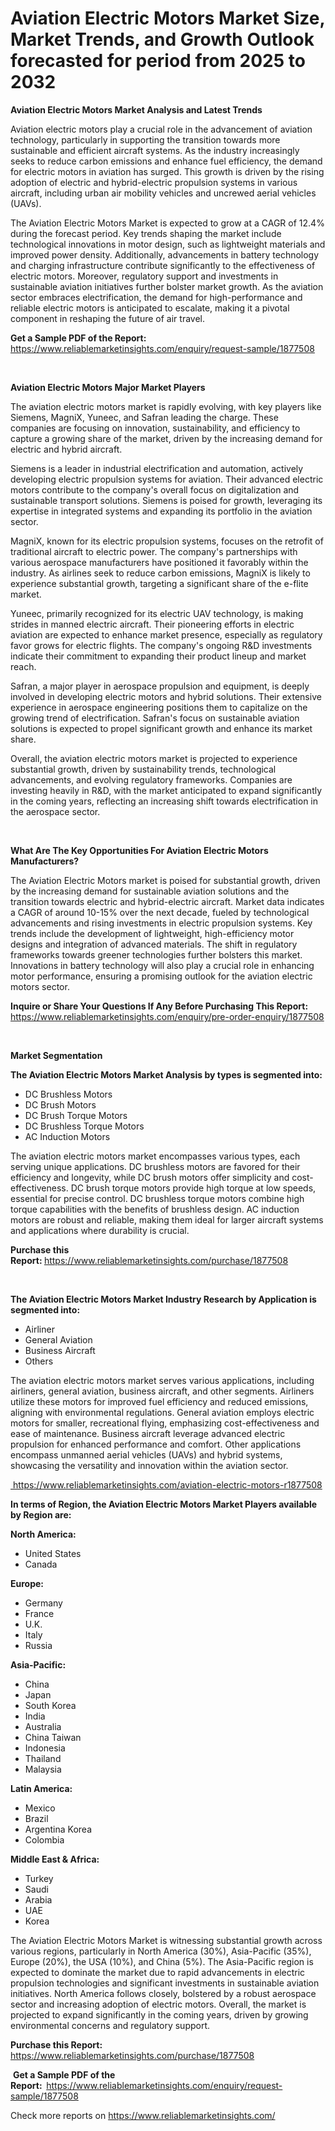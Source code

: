 <p><h1>Aviation Electric Motors Market Size, Market Trends, and Growth Outlook forecasted for period from 2025 to 2032</h1></p><p><strong>Aviation Electric Motors Market Analysis and Latest Trends</strong></p>
<p><p>Aviation electric motors play a crucial role in the advancement of aviation technology, particularly in supporting the transition towards more sustainable and efficient aircraft systems. As the industry increasingly seeks to reduce carbon emissions and enhance fuel efficiency, the demand for electric motors in aviation has surged. This growth is driven by the rising adoption of electric and hybrid-electric propulsion systems in various aircraft, including urban air mobility vehicles and uncrewed aerial vehicles (UAVs).</p><p>The Aviation Electric Motors Market is expected to grow at a CAGR of 12.4% during the forecast period. Key trends shaping the market include technological innovations in motor design, such as lightweight materials and improved power density. Additionally, advancements in battery technology and charging infrastructure contribute significantly to the effectiveness of electric motors. Moreover, regulatory support and investments in sustainable aviation initiatives further bolster market growth. As the aviation sector embraces electrification, the demand for high-performance and reliable electric motors is anticipated to escalate, making it a pivotal component in reshaping the future of air travel.</p></p>
<p><strong>Get a Sample PDF of the Report:&nbsp;</strong> <a href="https://www.reliablemarketinsights.com/enquiry/request-sample/1877508?utm_campaign=2206&utm_medium=2&utm_source=Github&utm_content=ia&utm_term=19022025&utm_id=aviation-electric-motors">https://www.reliablemarketinsights.com/enquiry/request-sample/1877508</a></p>
<p>&nbsp;</p>
<p><strong>Aviation Electric Motors Major Market Players</strong></p>
<p><p>The aviation electric motors market is rapidly evolving, with key players like Siemens, MagniX, Yuneec, and Safran leading the charge. These companies are focusing on innovation, sustainability, and efficiency to capture a growing share of the market, driven by the increasing demand for electric and hybrid aircraft.</p><p>Siemens is a leader in industrial electrification and automation, actively developing electric propulsion systems for aviation. Their advanced electric motors contribute to the company's overall focus on digitalization and sustainable transport solutions. Siemens is poised for growth, leveraging its expertise in integrated systems and expanding its portfolio in the aviation sector.</p><p>MagniX, known for its electric propulsion systems, focuses on the retrofit of traditional aircraft to electric power. The company's partnerships with various aerospace manufacturers have positioned it favorably within the industry. As airlines seek to reduce carbon emissions, MagniX is likely to experience substantial growth, targeting a significant share of the e-flite market.</p><p>Yuneec, primarily recognized for its electric UAV technology, is making strides in manned electric aircraft. Their pioneering efforts in electric aviation are expected to enhance market presence, especially as regulatory favor grows for electric flights. The company's ongoing R&D investments indicate their commitment to expanding their product lineup and market reach.</p><p>Safran, a major player in aerospace propulsion and equipment, is deeply involved in developing electric motors and hybrid solutions. Their extensive experience in aerospace engineering positions them to capitalize on the growing trend of electrification. Safran's focus on sustainable aviation solutions is expected to propel significant growth and enhance its market share.</p><p>Overall, the aviation electric motors market is projected to experience substantial growth, driven by sustainability trends, technological advancements, and evolving regulatory frameworks. Companies are investing heavily in R&D, with the market anticipated to expand significantly in the coming years, reflecting an increasing shift towards electrification in the aerospace sector.</p></p>
<p>&nbsp;</p>
<p><strong>What Are The Key Opportunities For Aviation Electric Motors Manufacturers?</strong></p>
<p><p>The Aviation Electric Motors market is poised for substantial growth, driven by the increasing demand for sustainable aviation solutions and the transition towards electric and hybrid-electric aircraft. Market data indicates a CAGR of around 10-15% over the next decade, fueled by technological advancements and rising investments in electric propulsion systems. Key trends include the development of lightweight, high-efficiency motor designs and integration of advanced materials. The shift in regulatory frameworks towards greener technologies further bolsters this market. Innovations in battery technology will also play a crucial role in enhancing motor performance, ensuring a promising outlook for the aviation electric motors sector.</p></p>
<p><strong>Inquire or Share Your Questions If Any Before Purchasing This Report:</strong> <a href="https://www.reliablemarketinsights.com/enquiry/pre-order-enquiry/1877508?utm_campaign=2206&utm_medium=2&utm_source=Github&utm_content=ia&utm_term=19022025&utm_id=aviation-electric-motors">https://www.reliablemarketinsights.com/enquiry/pre-order-enquiry/1877508</a></p>
<p>&nbsp;</p>
<p><strong>Market Segmentation</strong></p>
<p><strong>The Aviation Electric Motors Market Analysis by types is segmented into:</strong></p>
<p><ul><li>DC Brushless Motors</li><li>DC Brush Motors</li><li>DC Brush Torque Motors</li><li>DC Brushless Torque Motors</li><li>AC Induction Motors</li></ul></p>
<p><p>The aviation electric motors market encompasses various types, each serving unique applications. DC brushless motors are favored for their efficiency and longevity, while DC brush motors offer simplicity and cost-effectiveness. DC brush torque motors provide high torque at low speeds, essential for precise control. DC brushless torque motors combine high torque capabilities with the benefits of brushless design. AC induction motors are robust and reliable, making them ideal for larger aircraft systems and applications where durability is crucial.</p></p>
<p><strong>Purchase this Report:&nbsp;</strong><a href="https://www.reliablemarketinsights.com/purchase/1877508?utm_campaign=2206&utm_medium=2&utm_source=Github&utm_content=ia&utm_term=19022025&utm_id=aviation-electric-motors">https://www.reliablemarketinsights.com/purchase/1877508</a></p>
<p>&nbsp;</p>
<p><strong>The Aviation Electric Motors Market Industry Research by Application is segmented into:</strong></p>
<p><ul><li>Airliner</li><li>General Aviation</li><li>Business Aircraft</li><li>Others</li></ul></p>
<p><p>The aviation electric motors market serves various applications, including airliners, general aviation, business aircraft, and other segments. Airliners utilize these motors for improved fuel efficiency and reduced emissions, aligning with environmental regulations. General aviation employs electric motors for smaller, recreational flying, emphasizing cost-effectiveness and ease of maintenance. Business aircraft leverage advanced electric propulsion for enhanced performance and comfort. Other applications encompass unmanned aerial vehicles (UAVs) and hybrid systems, showcasing the versatility and innovation within the aviation sector.</p></p>
<p><a href="https://www.reliablemarketinsights.com/aviation-electric-motors-r1877508?utm_campaign=2206&utm_medium=2&utm_source=Github&utm_content=ia&utm_term=19022025&utm_id=aviation-electric-motors">&nbsp;https://www.reliablemarketinsights.com/aviation-electric-motors-r1877508</a></p>
<p><strong>In terms of Region, the Aviation Electric Motors Market Players available by Region are:</strong></p>
<p>
    <p> <strong> North America: </strong>
        <ul>
            <li>United States</li>
            <li>Canada</li>
        </ul>
        </p> 
    <p> <strong> Europe: </strong>
        <ul>
            <li>Germany</li>
            <li>France</li>
            <li>U.K.</li>
            <li>Italy</li>
            <li>Russia</li>
        </ul>
        </p> 
    <p> <strong> Asia-Pacific: </strong>
        <ul>
            <li>China</li>
            <li>Japan</li>
            <li>South Korea</li>
            <li>India</li>
            <li>Australia</li>
            <li>China Taiwan</li>
            <li>Indonesia</li>
            <li>Thailand</li>
            <li>Malaysia</li>
        </ul>
        </p> 
    <p> <strong> Latin America: </strong>
        <ul>
            <li>Mexico</li>
            <li>Brazil</li>
            <li>Argentina Korea</li>
            <li>Colombia</li>
        </ul>
        </p> 
    <p> <strong> Middle East & Africa: </strong>
        <ul>
            <li>Turkey</li>
            <li>Saudi</li>
            <li>Arabia</li>
            <li>UAE</li>
            <li>Korea</li>
        </ul>
    </p>
    </p>
<p><p>The Aviation Electric Motors Market is witnessing substantial growth across various regions, particularly in North America (30%), Asia-Pacific (35%), Europe (20%), the USA (10%), and China (5%). The Asia-Pacific region is expected to dominate the market due to rapid advancements in electric propulsion technologies and significant investments in sustainable aviation initiatives. North America follows closely, bolstered by a robust aerospace sector and increasing adoption of electric motors. Overall, the market is projected to expand significantly in the coming years, driven by growing environmental concerns and regulatory support.</p></p>
<p><strong>Purchase this Report: </strong><a href="https://www.reliablemarketinsights.com/purchase/1877508?utm_campaign=2206&utm_medium=2&utm_source=Github&utm_content=ia&utm_term=19022025&utm_id=aviation-electric-motors">https://www.reliablemarketinsights.com/purchase/1877508</a></p>
<p>&nbsp;<strong>Get a Sample PDF of the Report:&nbsp;&nbsp;</strong><a href="https://www.reliablemarketinsights.com/enquiry/request-sample/1877508?utm_campaign=2206&utm_medium=2&utm_source=Github&utm_content=ia&utm_term=19022025&utm_id=aviation-electric-motors">https://www.reliablemarketinsights.com/enquiry/request-sample/1877508</a></p>
<p><strong></strong></p>
<p>Check more reports on <a href="https://www.reliablemarketinsights.com/?utm_campaign=2206&utm_medium=2&utm_source=Github&utm_content=ia&utm_term=19022025&utm_id=aviation-electric-motors">https://www.reliablemarketinsights.com/</a></p>